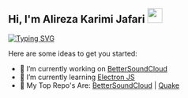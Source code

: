 <h2 align="left">Hi, I'm Alireza Karimi Jafari <img src="https://raw.githubusercontent.com/MartinHeinz/MartinHeinz/master/wave.gif" width="30px"></h2> 

[![Typing SVG](https://readme-typing-svg.demolab.com?font=Inter&size=35&duration=2000&pause=1000&color=7EFF81&center=true&vCenter=true&lines=Python;Front-End+Developer;Node.JS;Flask)](https://git.io/typing-svg)


Here are some ideas to get you started:

- 🔭 I’m currently working on <a href="https://github.com/AlirezaKJ/BetterSoundCloud">BetterSoundCloud</a>
- 🌱 I’m currently learning <a href="https://www.electronjs.org/"> Electron JS </a>
- 🥇 My Top Repo's Are: <a href="https://github.com/AlirezaKJ/BetterSoundCloud">BetterSoundCloud</a> | <a href="https://github.com/AlirezaKJ/Quake"> Quake </a>
